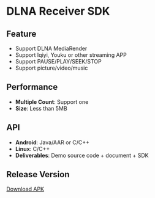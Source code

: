 # DLNA Receiver SDK

## Feature

* Support DLNA MediaRender     
* Support Iqiyi, Youku or other streaming APP    
* Support PAUSE/PLAY/SEEK/STOP   
* Support picture/video/music                 

## Performance

* **Multiple Count**: Support one           
* **Size**: Less than 5MB              

## API

* **Android**: Java/AAR or C/C++         
* **Linux**: C/C++    
* **Deliverables**: Demo source code + document + SDK      

## Release Version        

[Download APK](https://github.com/WirelessPresentation/WirelessDisplay/releases/download/latest/BJCastTV.apk)

